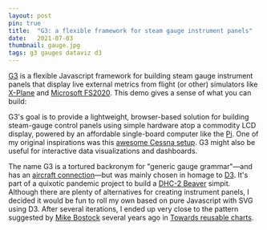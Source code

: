 ```yaml
---
layout: post
pin: true
title:  "G3: a flexible framework for steam gauge instrument panels"
date:   2021-07-03
thumbnail: gauge.jpg
tags: g3 gauges dataviz d3
---
```


<!-- markdownlint-disable MD033 -->

[G3][g3] is a flexible Javascript framework
for building steam gauge instrument panels
that display live external metrics from flight (or other) simulators
like [X-Plane][xplane] and [Microsoft FS2020][fs2020].
This demo gives a sense of what you can build:

[g3]: https://github.com/patricksurry/g3
[xplane]: https://www.x-plane.com/
[fs2020]: https://www.flightsimulator.com/

<div id='demo'></div>

G3's goal is to provide a lightweight, browser-based solution
for building steam-gauge control panels using simple hardware atop a
commodity LCD display, powered by an affordable single-board computer
like the [Pi][rpi].
One of my original inspirations was this
[awesome Cessna setup][cessna-panel].
G3 might also be useful for interactive data visualizations and dashboards.

[rpi]: https://www.raspberrypi.org/
[cessna-panel]: https://cessna172sim.allanglen.com/docs/instrument-panel/

The name G3 is a tortured backronym for "generic gauge grammar"&mdash;and
has an [aircraft connection][gulfstream]&mdash;but
was mainly chosen in homage to [D3][d3].
It's part of a quixotic pandemic project to build a
[DHC-2 Beaver][dhc2] simpit.
Although there are plenty of alternatives
for creating instrument panels,
I decided it would be fun to roll my own based
on pure Javascript with SVG using D3.
After several iterations, I ended up very close to
the pattern suggested by
[Mike Bostock][mike]
several years ago in
[Towards reusable charts][reuse].

[gulfstream]: https://en.wikipedia.org/wiki/Gulfstream_III
[d3]: https://d3js.org/
[dhc2]: https://en.wikipedia.org/wiki/De_Havilland_Canada_DHC-2_Beaver
[mike]: https://bost.ocks.org/mike/
[reuse]: https://bost.ocks.org/mike/chart/

<script src="https://unpkg.com/@patricksurry/g3/dist/g3-contrib.min.js"></script>
<script>
g3.panel()
    .width(960)
    .height(480)
    .append(
        g3.put().x(120).y(120).append(g3.contrib.nav.airspeed.DHC2()),
        g3.put().x(360).y(120).append(g3.contrib.nav.attitude.generic()),
        g3.put().x(600).y(120).append(g3.contrib.nav.altitude.generic()),
        g3.put().x(840).y(120).append(g3.contrib.radionav.VOR.generic()),

        g3.put().x(120).y(360).append(g3.contrib.nav.turnCoordinator.generic()),
        g3.put().x(360).y(360).append(g3.contrib.nav.heading.generic()),
        g3.put().x(600).y(360).append(g3.contrib.nav.VSI.generic()),
        g3.put().x(840).y(360).append(g3.contrib.radionav.ADF.generic()),
    )
    ('#demo');
</script>

